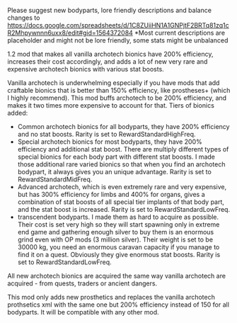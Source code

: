 Please suggest new bodyparts, lore friendly descriptions and balance changes to https://docs.google.com/spreadsheets/d/1C8ZUiiHN1A1GNPjtF2BRTq81zq1cR2Mhpywnnn6uxx8/edit#gid=1564372084
*Most current descriptions are placeholder and might not be lore friendly, some stats might be unbalanced

1.2 mod that makes all vanilla archotech bionics have 200% efficiency, increases their cost accordingly, and adds a lot of new very rare and expensive archotech bionics with various stat boosts.

Vanilla archotech is underwhelming especially if you have mods that add craftable bionics that is better than 150% efficiency, like prostheses+ (which I highly recommend). This mod buffs archotech to be 200% efficiency, and makes it two times more expensive to account for that.
Tiers of bionics added:
- Common archotech bionics for all bodyparts, they have 200% efficiency and no stat boosts. Rarity is set to RewardStandardHighFreq.
- Special archotech bionics for most bodyparts, they have 200% efficiency and additional stat boost. There are multiply different types of special bionics for each body part with different stat boosts. I made those additional rare varied bionics so that when you find an archotech bodypart, it always gives you an unique advantage. Rarity is set to RewardStandardMidFreq.
- Advanced archotech, which is even extremely rare and very expensive, but has 300% efficiency for limbs and 400% for organs, gives a combination of stat boosts of all special tier implants of that body part, and the stat boost is increased.  Rarity is set to RewardStandardLowFreq.
- transcendent bodyparts. I made them as hard to acquire as possible. Their cost is set very high so they will start spawning only in extreme end game and gathering enough silver to buy them is an enormous grind even with OP mods (3 million silver). Their weight is set to be 30000 kg, you need an enormous caravan capacity if you manage to find it on a quest. Obviously they give enormous stat boosts. Rarity is set to RewardStandardLowFreq.

All new archotech bionics are acquired the same way vanilla archotech are acquired - from quests, traders or ancient dangers.

This mod only adds new prosthetics and replaces the vanilla archotech prothsetics xml with the same one but 200% efficiency instead of 150 for all bodyparts. It will be compatible with any other mod.
